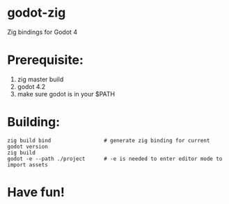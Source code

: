 # godot-zig
Zig bindings for Godot 4

# Prerequisite:
1. zig master build
2. godot 4.2
3. make sure godot is in your $PATH

# Building:

```
zig build bind                 # generate zig binding for current godot version
zig build
godot -e --path ./project      # -e is needed to enter editor mode to import assets
```


# Have fun!
